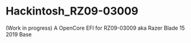 # Hackintosh_RZ09-03009
 (Work in progress)
A OpenCore EFI for RZ09-03009 aka Razer Blade 15 2019 Base
